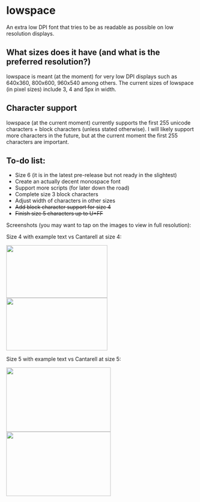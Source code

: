 # lowspace
An extra low DPI font that tries to be as readable as possible on low resolution displays.

## What sizes does it have (and what is the preferred resolution?)
lowspace is meant (at the moment) for very low DPI displays such as 640x360, 800x600, 960x540 among others.
The current sizes of lowspace (in pixel sizes) include 3, 4 and 5px in width.

## Character support
lowspace (at the current moment) currently supports the first 255 unicode characters + block characters (unless stated otherwise). I will likely support more characters in the future, but at the current moment the first 255 characters are important.

## To-do list:
* Size 6 (it is in the latest pre-release but not ready in the slightest)
* Create an actually decent monospace font
* Support more scripts (for later down the road)
* Complete size 3 block characters
* Adjust width of characters in other sizes
* ~~Add block character support for size 4~~
* ~~Finish size 5 characters up to U+FF~~

Screenshots (you may want to tap on the images to view in full resolution):

Size 4 with example text vs Cantarell at size 4:

<img src="https://fluorine.sh/images/size4.png" width="269" height="140"/><img src="https://fluorine.sh/images/cantarell4.png" width="269" height="140"/>

Size 5 with example text vs Cantarell at size 5:

<img src="https://fluorine.sh/images/size5.png" width="278" height="171"/><img src="https://fluorine.sh/images/cantarell5.png" width="278" height="171"/>
